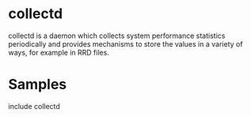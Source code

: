collectd
========

collectd is a daemon which collects system performance statistics periodically
and provides mechanisms to store the values in a variety of ways, for example
in RRD files.

Samples
=======

include collectd
